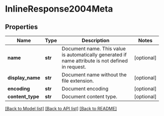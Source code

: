 # InlineResponse2004Meta

## Properties
Name | Type | Description | Notes
------------ | ------------- | ------------- | -------------
**name** | **str** | Document name. This value is automatically generated if name attribute is not defined in request. | [optional] 
**display_name** | **str** | Document name without the file extension. | [optional] 
**encoding** | **str** | Document encoding | [optional] 
**content_type** | **str** | Document content type. | [optional] 

[[Back to Model list]](../README.md#documentation-for-models) [[Back to API list]](../README.md#documentation-for-api-endpoints) [[Back to README]](../README.md)


